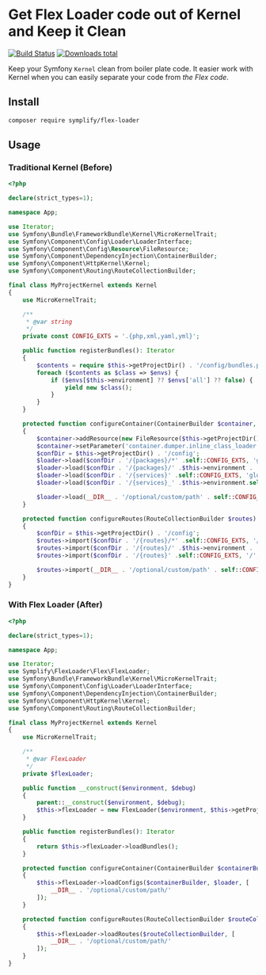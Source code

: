 # Get Flex Loader code out of Kernel and Keep it Clean

[![Build Status](https://img.shields.io/travis/Symplify/FlexLoader/master.svg?style=flat-square)](https://travis-ci.org/Symplify/FlexLoader)
[![Downloads total](https://img.shields.io/packagist/dt/symplify/flex-loader.svg?style=flat-square)](https://packagist.org/packages/symplify/flex-loader/stats)

Keep your Symfony `Kernel` clean from boiler plate code. It easier work with Kernel when you can easily separate your code from *the Flex code*.

## Install

```bash
composer require symplify/flex-loader
```

## Usage

### Traditional Kernel (Before)

```php
<?php

declare(strict_types=1);

namespace App;

use Iterator;
use Symfony\Bundle\FrameworkBundle\Kernel\MicroKernelTrait;
use Symfony\Component\Config\Loader\LoaderInterface;
use Symfony\Component\Config\Resource\FileResource;
use Symfony\Component\DependencyInjection\ContainerBuilder;
use Symfony\Component\HttpKernel\Kernel;
use Symfony\Component\Routing\RouteCollectionBuilder;

final class MyProjectKernel extends Kernel
{
    use MicroKernelTrait;

    /**
     * @var string
     */
    private const CONFIG_EXTS = '.{php,xml,yaml,yml}';

    public function registerBundles(): Iterator
    {
        $contents = require $this->getProjectDir() . '/config/bundles.php';
        foreach ($contents as $class => $envs) {
            if ($envs[$this->environment] ?? $envs['all'] ?? false) {
                yield new $class();
            }
        }
    }

    protected function configureContainer(ContainerBuilder $container, LoaderInterface $loader): void
    {
        $container->addResource(new FileResource($this->getProjectDir() . '/config/bundles.php'));
        $container->setParameter('container.dumper.inline_class_loader', true);
        $confDir = $this->getProjectDir() . '/config';
        $loader->load($confDir . '/{packages}/*' .self::CONFIG_EXTS, 'glob');
        $loader->load($confDir . '/{packages}/' .$this->environment . '/**/*' .self::CONFIG_EXTS, 'glob');
        $loader->load($confDir . '/{services}' .self::CONFIG_EXTS, 'glob');
        $loader->load($confDir . '/{services}_' .$this->environment.self::CONFIG_EXTS, 'glob');

        $loader->load(__DIR__ . '/optional/custom/path' . self::CONFIG_EXTS, 'glob');
    }

    protected function configureRoutes(RouteCollectionBuilder $routes): void
    {
        $confDir = $this->getProjectDir() . '/config';
        $routes->import($confDir . '/{routes}/*' .self::CONFIG_EXTS, '/', 'glob');
        $routes->import($confDir . '/{routes}/' .$this->environment . '/**/*' .self::CONFIG_EXTS, '/', 'glob');
        $routes->import($confDir . '/{routes}' .self::CONFIG_EXTS, '/', 'glob');

        $routes->import(__DIR__ . '/optional/custom/path' . self::CONFIG_EXTS, 'glob');
    }
}
```

### With Flex Loader (After)

```php
<?php

declare(strict_types=1);

namespace App;

use Iterator;
use Symplify\FlexLoader\Flex\FlexLoader;
use Symfony\Bundle\FrameworkBundle\Kernel\MicroKernelTrait;
use Symfony\Component\Config\Loader\LoaderInterface;
use Symfony\Component\DependencyInjection\ContainerBuilder;
use Symfony\Component\HttpKernel\Kernel;
use Symfony\Component\Routing\RouteCollectionBuilder;

final class MyProjectKernel extends Kernel
{
    use MicroKernelTrait;

    /**
     * @var FlexLoader
     */
    private $flexLoader;

    public function __construct($environment, $debug)
    {
        parent::__construct($environment, $debug);
        $this->flexLoader = new FlexLoader($environment, $this->getProjectDir());
    }

    public function registerBundles(): Iterator
    {
        return $this->flexLoader->loadBundles();
    }

    protected function configureContainer(ContainerBuilder $containerBuilder, LoaderInterface $loader): void
    {
        $this->flexLoader->loadConfigs($containerBuilder, $loader, [
            __DIR__ . '/optional/custom/path/'
        ]);
    }

    protected function configureRoutes(RouteCollectionBuilder $routeCollectionBuilder): void
    {
        $this->flexLoader->loadRoutes($routeCollectionBuilder, [
            __DIR__ . '/optional/custom/path/'
        ]);
    }
}
```
